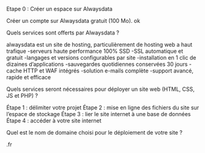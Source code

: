 Etape 0 : Créer un espace sur Alwaysdata

Créer un compte sur Alwaysdata gratuit (100 Mo). ok


Quels services sont offerts par Alwaysdata ?

alwaysdata est un site de hosting, particulièrement de hosting web a haut trafique
    -serveurs haute performance 100% SSD
    -SSL automatique et gratuit
    -langages et versions configurables par site
    -installation en 1 clic de dizaines d’applications
    -sauvegardes quotidiennes conservées 30 jours
    -cache HTTP et WAF intégrés
    -solution e-mails complète
    -support avancé, rapide et efficace

Quels services seront nécessaires pour déployer un site web (HTML, CSS, JS et PHP) ?

Étape 1 : délimiter votre projet 
Étape 2 : mise en ligne des fichiers du site sur l’espace de stockage
Étape 3 : lier le site internet à une base de données
Étape 4 : accéder à votre site internet


Quel est le nom de domaine choisi pour le déploiement de votre site ?

.fr
